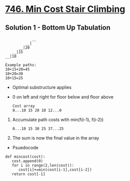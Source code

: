 # [746. Min Cost Stair Climbing](https://leetcode.com/problems/min-cost-climbing-stairs/)

## Solution 1 - Bottom Up Tabulation

   ```text
               __
            __|
         __|20
      __|15
   __|10

   Example paths:
   10+15+20=45
   10+20=30
   10+15=25
   ```

- Optimal substructure applies
- 0 on left and right for floor below and floor above

  ```text
  Cost array
  0...10 15 20 10 12...0
  ```

1. Accumulate path costs with min(f(i-1), f(i-2))

   ```text
   0...10 15 30 25 37...25
   ```

2. The sum is now the final value in the array

- Psuedocode

```text
def mincost(cost):
   cost.append(0)
   for i in range(2,len(cost)):
      cost[i]+=min(cost[i-1],cost[i-2])
   return cost[-1]
```
